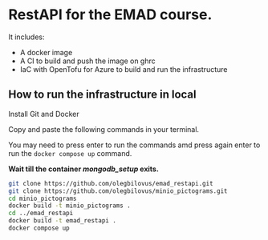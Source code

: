 # RestAPI for the EMAD course.

It includes:

- A docker image
- A CI to build and push the image on ghrc
- IaC with OpenTofu for Azure to build and run the infrastructure

## How to run the infrastructure in local

Install Git and Docker

Copy and paste the following commands in your terminal.

You may need to press enter to run the commands amd press again enter to run the `docker compose up` command.

**Wait till the container *mongodb_setup* exits.**

```bash
git clone https://github.com/olegbilovus/emad_restapi.git
git clone https://github.com/olegbilovus/minio_pictograms.git
cd minio_pictograms
docker build -t minio_pictograms .
cd ../emad_restapi
docker build -t emad_restapi .
docker compose up
```
